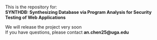 ### 
This is the repository for:<br>
__SYNTHDB: Synthesizing Database via Program Analysis for Security Testing of Web Applications__<br>

We will release the project very soon<br>
If you have questions, please contact __an.chen25@uga.edu__<br>
<!--
**SYNTHDB/SYNTHDB** is a ✨ _special_ ✨ repository because its `README.md` (this file) appears on your GitHub profile.

Here are some ideas to get you started:

- 🔭 I’m currently working on ...
- 🌱 I’m currently learning ...
- 👯 I’m looking to collaborate on ...
- 🤔 I’m looking for help with ...
- 💬 Ask me about ...
- 📫 How to reach me: ...
- 😄 Pronouns: ...
- ⚡ Fun fact: ...
-->

